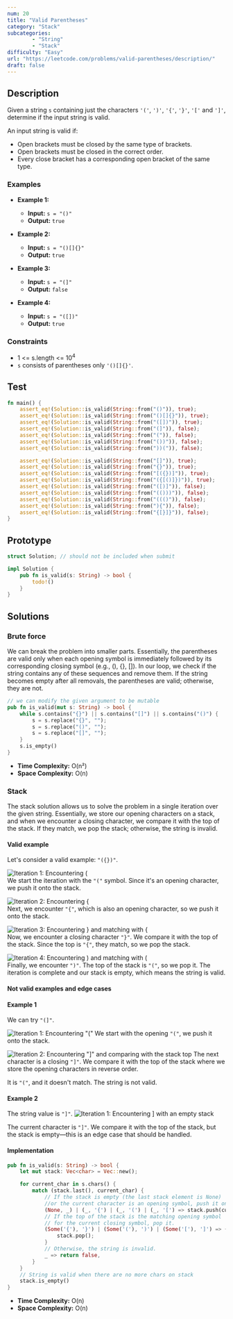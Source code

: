 ```yaml
---
num: 20
title: "Valid Parentheses"
category: "Stack"
subcategories: 
        - "String"
        - "Stack"
difficulty: "Easy"
url: "https://leetcode.com/problems/valid-parentheses/description/"
draft: false
---
```


## Description

Given a string `s` containing just the characters `'('`, `')'`, `'{'`, `'}'`, `'['` and `']'`, determine if the input string is valid.

An input string is valid if:
- Open brackets must be closed by the same type of brackets.
- Open brackets must be closed in the correct order.
- Every close bracket has a corresponding open bracket of the same type.

### Examples

- **Example 1:**
  - **Input:** `s = "()"`
  - **Output:** `true`
  
- **Example 2:**
  - **Input:** `s = "()[]{}"`
  - **Output:** `true`
  
- **Example 3:**
  - **Input:** `s = "(]"`
  - **Output:** `false`
  
- **Example 4:**
  - **Input:** `s = "([])"`
  - **Output:** `true`

### Constraints
- 1 <= s.length <= 10<sup>4</sup>
- `s` consists of parentheses only `'()[]{}'`.

## Test

```rust
fn main() {
    assert_eq!(Solution::is_valid(String::from("()")), true);
    assert_eq!(Solution::is_valid(String::from("()[]{}")), true);
    assert_eq!(Solution::is_valid(String::from("([])")), true);
    assert_eq!(Solution::is_valid(String::from("(]")), false);
    assert_eq!(Solution::is_valid(String::from("(")), false);
    assert_eq!(Solution::is_valid(String::from("())")), false);
    assert_eq!(Solution::is_valid(String::from("))(")), false);

    assert_eq!(Solution::is_valid(String::from("[]")), true);
    assert_eq!(Solution::is_valid(String::from("{}")), true);
    assert_eq!(Solution::is_valid(String::from("[({})]")), true);
    assert_eq!(Solution::is_valid(String::from("({[()]})")), true);
    assert_eq!(Solution::is_valid(String::from("([)]")), false);
    assert_eq!(Solution::is_valid(String::from("(()))")), false);
    assert_eq!(Solution::is_valid(String::from("((()")), false);
    assert_eq!(Solution::is_valid(String::from("){")), false);
    assert_eq!(Solution::is_valid(String::from("{[}]}")), false);
}
```

## Prototype

```rust
struct Solution; // should not be included when submit

impl Solution {
    pub fn is_valid(s: String) -> bool {
        todo!()
    }
}
```

## Solutions

### Brute force

We can break the problem into smaller parts. Essentially, the parentheses are valid only when each opening symbol is immediately followed by its corresponding closing symbol (e.g., (), {}, []). In our loop, we check if the string contains any of these sequences and remove them. If the string becomes empty after all removals, the parentheses are valid; otherwise, they are not.

```rust
// we can modify the given argument to be mutable
pub fn is_valid(mut s: String) -> bool {
    while s.contains("{}") || s.contains("[]") || s.contains("()") {
        s = s.replace("{}", "");
        s = s.replace("()", "");
        s = s.replace("[]", "");
    }
    s.is_empty()
}
```

- **Time Complexity:** O(n²)  
- **Space Complexity:** O(n)


### Stack

The stack solution allows us to solve the problem in a single iteration over the given string. Essentially, we store our opening characters on a stack, and when we encounter a closing character, we compare it with the top of the stack. If they match, we pop the stack; otherwise, the string is invalid.

#### Valid example

Let's consider a valid example: `"({})"`.

![Iteration 1: Encountering (](20-valid-parentheses-1.png "Iteration 1: Pushing ( onto the stack")  
We start the iteration with the `"("` symbol. Since it's an opening character, we push it onto the stack.

![Iteration 2: Encountering {](20-valid-parentheses-2.png "Iteration 2: Pushing { onto the stack")  
Next, we encounter `"{"`, which is also an opening character, so we push it onto the stack.

![Iteration 3: Encountering } and matching with {](20-valid-parentheses-3.png "Iteration 3: Matching } with { and popping from the stack")  
Now, we encounter a closing character `"}"`. We compare it with the top of the stack. Since the top is `"{"`, they match, so we pop the stack.

![Iteration 4: Encountering ) and matching with (](20-valid-parentheses-4.png "Iteration 4: Matching ) with ( and popping from the stack")  
Finally, we encounter `")"`. The top of the stack is `"("`, so we pop it. The iteration is complete and our stack is empty, which means the string is valid.

#### Not valid examples and edge cases

#### Example 1
We can try `"(]"`.

![Iteration 1: Encountering "("](20-valid-parentheses-notvalid-1-1.png "Iteration 1: Pushing ( onto the stack")
We start with the opening `"("`, we push it onto the stack.

![Iteration 2: Encountering "\]" and comparing with the stack top](20-valid-parentheses-notvalid-1-2.png "Iteration 2: Comparing ] with the stack top")
The next character is a closing `"]"`. We compare it with the top of the stack where we store the opening characters in reverse order.

It is `"("`, and it doesn't match. The string is not valid.

#### Example 2
The string value is `"]"`.
![Iteration 1: Encountering \] with an empty stack](20-valid-parentheses-notvalid-2-1.png "Iteration 1: Encountering ] with an empty stack")

The current character is `"]"`. We compare it with the top of the stack, but the stack is empty—this is an edge case that should be handled.

#### Implementation


```rust
pub fn is_valid(s: String) -> bool {
    let mut stack: Vec<char> = Vec::new();

    for current_char in s.chars() {
        match (stack.last(), current_char) {
            // If the stack is empty (the last stack element is None)
            //or the current character is an opening symbol, push it onto the stack.
            (None, _) | (_, '{') | (_, '(') | (_, '[') => stack.push(current_char),
            // If the top of the stack is the matching opening symbol
            // for the current closing symbol, pop it.
            (Some('{'), '}') | (Some('('), ')') | (Some('['), ']') => {
                stack.pop();
            }
            // Otherwise, the string is invalid.
            _ => return false,
        }
    }
    // String is valid when there are no more chars on stack
    stack.is_empty()
}
```


- **Time Complexity:** O(n)  
- **Space Complexity:** O(n)